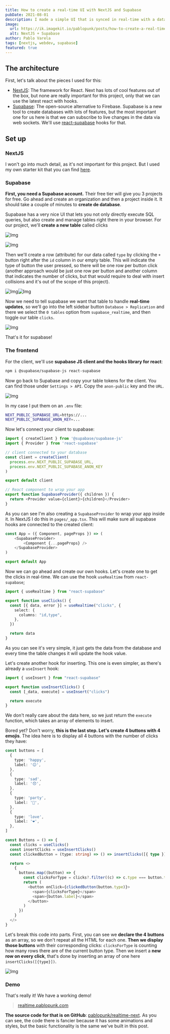 ```yaml
---
title: How to create a real-time UI with NextJS and Supabase
pubDate: 2021-08-01
description: I made a simple UI that is synced in real-time with a database. Here's how
image:
  url: https://ik.imagekit.io/pablopunk/posts/how-to-create-a-real-time-ui-with-nextjs-and-supabase.gif
  alt: NextJS + Supabase
author: Pablo Varela
tags: [nextjs, webdev, supabase]
featured: true
---
```


## The architecture

First, let's talk about the pieces I used for this:

- [NextJS](https://nextjs.org): The framework for React. Next has lots of cool features out of the box, but none are really important for this project, only that we can use the latest react with hooks.
- [Supabase](https://supabase.io): The open-source alternative to Firebase. Supabase is a new tool to create databases with lots of features, but the most important one for us here is that we can subscribe to live changes in the data via web sockets. We'll use [react-supabase](https://github.com/tmm/react-supabase) hooks for that.

## Set up

### NextJS

I won't go into much detail, as it's not important for this project. But I used my own starter kit that you can find [here](https://github.com/pablopunk/next-starter).

### Supabase

**First, you need a Supabase account.** Their free tier will give you 3 projects for free. Go ahead and create an organization and then a project inside it. It should take a couple of minutes to **create de database**.

Supabase has a very nice UI that lets you not only directly execute SQL queries, but also create and manage tables right there in your browser. For our project, we'll **create a new table** called clicks

![Img](https://ik.imagekit.io/pablopunk/posts/captura-de-pantalla-2021-08-01-a-las-21-23-03.png)

![Img](https://ik.imagekit.io/pablopunk/posts/captura-de-pantalla-2021-08-01-a-las-21-23-30.png)

Then we'll create a row (attribute) for our data called `type` by clicking the `+` button right after the `id` column in our empty table. This will indicate the type of button the user pressed, so there will be one row per button click (another approach would be just one row per button and another column that indicates the number of clicks, but that would require to deal with insert collisions and it's out of the scope of this project).

![Img](https://ik.imagekit.io/pablopunk/posts/captura-de-pantalla-2021-08-01-a-las-21-23-58.png)![Img](https://ik.imagekit.io/pablopunk/posts/captura-de-pantalla-2021-08-01-a-las-21-23-30.png)

Now we need to tell supabase we want that table to handle **real-time updates**, so we'll go into the left sidebar button `Database > Replication` and there we select the `0 tables` option from `supabase_realtime`, and then toggle our table `clicks`.

![Img](https://ik.imagekit.io/pablopunk/posts/captura-de-pantalla-2021-08-01-a-las-21-30-18.png)

That's it for supabase!

### The frontend

For the client, we'll use **supabase JS client and the hooks library for react**:

```sh
npm i @supabase/supabase-js react-supabase
```

Now go back to Supabase and copy your table tokens for the client. You can find those under `Settings > API`. Copy the `anon-public` key and the `URL`.

![Img](https://ik.imagekit.io/pablopunk/posts/captura-de-pantalla-2021-08-01-a-las-21-25-02.png)

In my case I put them on an `.env` file:

```sh
NEXT_PUBLIC_SUPABASE_URL=https://...
NEXT_PUBLIC_SUPABASE_ANON_KEY=...
```

Now let's connect your client to supabase:

```ts
import { createClient } from '@supabase/supabase-js'
import { Provider } from 'react-supabase'

// client connected to your database
const client = createClient(
  process.env.NEXT_PUBLIC_SUPABASE_URL,
  process.env.NEXT_PUBLIC_SUPABASE_ANON_KEY
)

export default client

// React component to wrap your app
export function SupabaseProvider({ children }) {
  return <Provider value={client}>{children}</Provider>
}
```

As you can see I'm also creating a `SupabaseProvider` to wrap your app inside it. In NextJS I do this in `pages/_app.tsx`. This will make sure all supabase hooks are connected to the created client:

```ts
const App = ({ Component, pageProps }) => (
    <SupabaseProvider>
        <Component {...pageProps} />
    </SupabaseProvider>
)

export default App
```

Now we can go ahead and create our own hooks. Let's create one to get the clicks in real-time. We can use the hook `useRealtime` from `react-supabase`;

```ts
import { useRealtime } from "react-supabase"

export function useClicks() {
  const [{ data, error }] = useRealtime("clicks", {
    select: {
      columns: "id,type",
    },
  })

  return data
}
```

As you can see it's very simple, it just gets the data from the database and every time the table changes it will update the hook value.

Let's create another hook for inserting. This one is even simpler, as there's already a `useInsert` hook:

```ts
import { useInsert } from "react-supabase"

export function useInsertClicks() {
  const [_data, execute] = useInsert("clicks")

  return execute
}
```

We don't really care about the data here, so we just return the `execute` function, which takes an array of elements to insert.

Bored yet? Don't worry, **this is the last step. Let's create 4 buttons with 4 emojis**. The idea here is to display all 4 buttons with the number of clicks they have:

```ts
const buttons = [
  {
    type: 'happy',
    label: '😊',
  },
  {
    type: 'sad',
    label: '😞',
  },
  {
    type: 'party',
    label: '🎉',
  },
  {
    type: 'love',
    label: '❤️',
  },
]

const Buttons = () => {
  const clicks = useClicks()
  const insertClicks = useInsertClicks()
  const clickedButton = (type: string) => () => insertClicks([{ type }])

  return <>
    {
      buttons.map((button) => {
        const clicksForType = clicks?.filter((c) => c.type === button.type).length || 0
        return (
          <button onClick={clickedButton(button.type)}>
            <span>{clicksForType}</span>
            <span>{button.label}</span>
          </button>
        )
      })
    }
  </>
}
```

Let's break this code into parts. First, you can see we **declare the 4 buttons** as an array, so we don't repeat all the HTML for each one. **Then we display those buttons** with their corresponding clicks: `clicksForType` is counting how many rows there are of the current button type. Then we insert a **new row on every click**, that's done by inserting an array of one here `insertClicks([{type}])`.

![Img](https://ik.imagekit.io/pablopunk/posts/captura-de-pantalla-2021-08-02-a-las-14-09-00.png)

### Demo

That's really it! We have a working demo!

> [realtime.pablopunk.com](https://realtime.pablopunk.com)

**The source code for that is on GitHub**: [pablopunk/realtime-next](https://github.com/pablopunk/realtime-next). As you can see, the code there is fancier because it has some animations and styles, but the basic functionality is the same we've built in this post.
